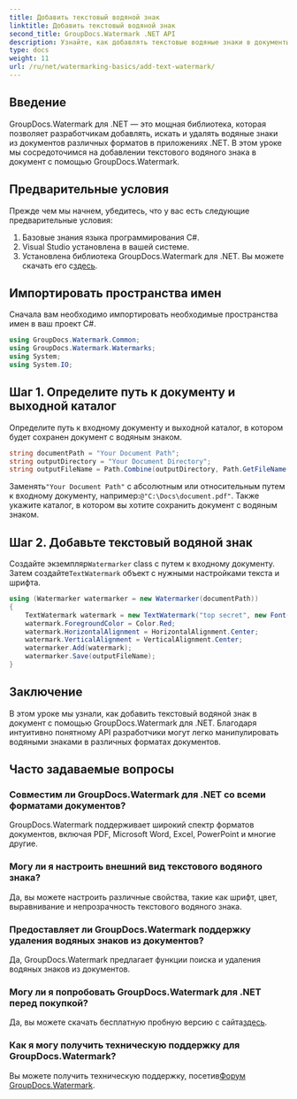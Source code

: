 ```yaml
---
title: Добавить текстовый водяной знак
linktitle: Добавить текстовый водяной знак
second_title: GroupDocs.Watermark .NET API
description: Узнайте, как добавлять текстовые водяные знаки в документы с помощью Groupdocs for .NET, с помощью этого пошагового руководства.
type: docs
weight: 11
url: /ru/net/watermarking-basics/add-text-watermark/
---
```

## Введение
GroupDocs.Watermark для .NET — это мощная библиотека, которая позволяет разработчикам добавлять, искать и удалять водяные знаки из документов различных форматов в приложениях .NET. В этом уроке мы сосредоточимся на добавлении текстового водяного знака в документ с помощью GroupDocs.Watermark.
## Предварительные условия
Прежде чем мы начнем, убедитесь, что у вас есть следующие предварительные условия:
1. Базовые знания языка программирования C#.
2. Visual Studio установлена в вашей системе.
3.  Установлена библиотека GroupDocs.Watermark для .NET. Вы можете скачать его с[здесь](https://releases.groupdocs.com/Watermark/net/).

## Импортировать пространства имен
Сначала вам необходимо импортировать необходимые пространства имен в ваш проект C#.
```csharp
using GroupDocs.Watermark.Common;
using GroupDocs.Watermark.Watermarks;
using System;
using System.IO;
```
## Шаг 1. Определите путь к документу и выходной каталог
Определите путь к входному документу и выходной каталог, в котором будет сохранен документ с водяным знаком.
```csharp
string documentPath = "Your Document Path";
string outputDirectory = "Your Document Directory";
string outputFileName = Path.Combine(outputDirectory, Path.GetFileName(documentPath));
```
 Заменять`"Your Document Path"` с абсолютным или относительным путем к входному документу, например:`@"C:\Docs\document.pdf"`. Также укажите каталог, в котором вы хотите сохранить документ с водяным знаком.
## Шаг 2. Добавьте текстовый водяной знак
 Создайте экземпляр`Watermarker` class с путем к входному документу. Затем создайте`TextWatermark` объект с нужными настройками текста и шрифта.
```csharp
using (Watermarker watermarker = new Watermarker(documentPath))
{
    TextWatermark watermark = new TextWatermark("top secret", new Font("Arial", 36));
    watermark.ForegroundColor = Color.Red;
    watermark.HorizontalAlignment = HorizontalAlignment.Center;
    watermark.VerticalAlignment = VerticalAlignment.Center;
    watermarker.Add(watermark);
    watermarker.Save(outputFileName);
}
```

## Заключение
В этом уроке мы узнали, как добавить текстовый водяной знак в документ с помощью GroupDocs.Watermark для .NET. Благодаря интуитивно понятному API разработчики могут легко манипулировать водяными знаками в различных форматах документов.
## Часто задаваемые вопросы
### Совместим ли GroupDocs.Watermark для .NET со всеми форматами документов?
GroupDocs.Watermark поддерживает широкий спектр форматов документов, включая PDF, Microsoft Word, Excel, PowerPoint и многие другие.
### Могу ли я настроить внешний вид текстового водяного знака?
Да, вы можете настроить различные свойства, такие как шрифт, цвет, выравнивание и непрозрачность текстового водяного знака.
### Предоставляет ли GroupDocs.Watermark поддержку удаления водяных знаков из документов?
Да, GroupDocs.Watermark предлагает функции поиска и удаления водяных знаков из документов.
### Могу ли я попробовать GroupDocs.Watermark для .NET перед покупкой?
 Да, вы можете скачать бесплатную пробную версию с сайта[здесь](https://releases.groupdocs.com/).
### Как я могу получить техническую поддержку для GroupDocs.Watermark?
 Вы можете получить техническую поддержку, посетив[Форум GroupDocs.Watermark](https://forum.groupdocs.com/c/watermark/19).